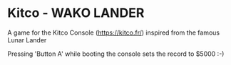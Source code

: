 # Kitco - WAKO LANDER

A game for the Kitco Console (https://kitco.fr/) inspired from the famous Lunar Lander

Pressing 'Button A' while booting the console sets the record to $5000 :-)

